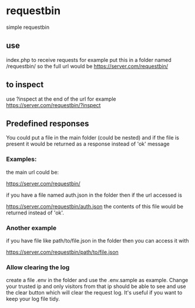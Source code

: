 # requestbin
simple requestbin

## use
index.php to receive requests for example put this in a folder named /requestbin/ so the full url would be https://server.com/requestbin/

## to inspect
use ?inspect at the end of the url for example https://server.com/requestbin/?inspect

## Predefined responses

You could put a file in the main folder (could be nested) and if the file is present it would be returned as a response instead of 'ok' message

### Examples: 
the main url could be:

https://server.com/requestbin/

if you have a file named auth.json in the folder then if the url accessed is

https://server.com/requestbin/auth.json the contents of this file would be returned instead of 'ok'.

### Another example

if you have file like path/to/file.json in the folder then you can access it with 

https://server.com/requestbin/path/to/file.json

### Allow clearing the log

create a file .env in the folder and use the .env.sample as example. Change your trusted ip and only visitors from that ip
should be able to see and use the clear button which will clear the request log. It's useful if you want to keep your log file tidy.
